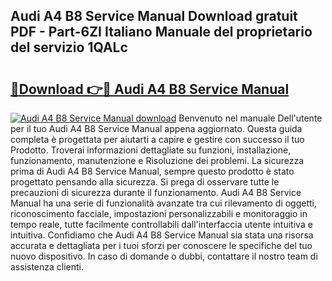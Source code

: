 ## Audi A4 B8 Service Manual Download gratuit PDF - Part-6ZI Italiano Manuale del proprietario del servizio 1QALc

# <h2><a href="http://df93np.blite.top/?on=Audi+A4+B8+Service+Manual">🔗Download 👉🔴 Audi A4 B8 Service Manual</a></h2>

[![Audi A4 B8 Service Manual download](https://i.imgur.com/lujVjoI.png)](http://df93np.blite.top/?on=Audi+A4+B8+Service+Manual)
Benvenuto nel manuale Dell'utente per il tuo Audi A4 B8 Service Manual appena aggiornato. Questa guida completa è progettata per aiutarti a capire e gestire con successo il tuo Prodotto. Troverai informazioni dettagliate su funzioni, installazione, funzionamento, manutenzione e Risoluzione dei problemi. La sicurezza prima di Audi A4 B8 Service Manual, sempre questo prodotto è stato progettato pensando alla sicurezza. Si prega di osservare tutte le precauzioni di sicurezza durante il funzionamento. Audi A4 B8 Service Manual ha una serie di funzionalità avanzate tra cui rilevamento di oggetti, riconoscimento facciale, impostazioni personalizzabili e monitoraggio in tempo reale, tutte facilmente controllabili dall'interfaccia utente intuitiva e intuitiva. Confidiamo che Audi A4 B8 Service Manual sia stata una risorsa accurata e dettagliata per i tuoi sforzi per conoscere le specifiche del tuo nuovo dispositivo. In caso di domande o dubbi, contattare il nostro team di assistenza clienti.
